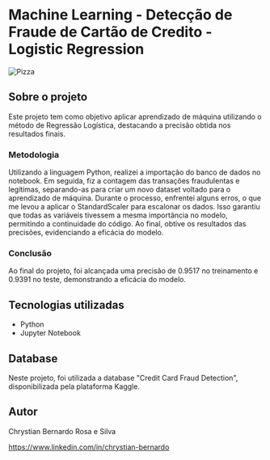 # Machine Learning - Detecção de Fraude de Cartão de Credito - Logistic Regression

![Pizza](https://)

## Sobre o projeto

Este projeto tem como objetivo aplicar aprendizado de máquina utilizando o método de Regressão Logística, destacando a precisão obtida nos resultados finais.

### Metodologia

Utilizando a linguagem Python, realizei a importação do banco de dados no notebook. Em seguida, fiz a contagem das transações fraudulentas e legítimas, separando-as para criar um novo dataset voltado para o 
aprendizado de máquina. Durante o processo, enfrentei alguns erros, o que me levou a aplicar o StandardScaler para escalonar os dados. Isso garantiu que todas as variáveis tivessem a mesma importância no modelo, 
permitindo a continuidade do código. Ao final, obtive os resultados das precisões, evidenciando a eficácia do modelo.

### Conclusão
Ao final do projeto, foi alcançada uma precisão de 0.9517 no treinamento e 0.9391 no teste, demonstrando a eficácia do modelo.

## Tecnologias utilizadas
- Python
- Jupyter Notebook

## Database
Neste projeto, foi utilizada a database "Credit Card Fraud Detection", disponibilizada pela plataforma Kaggle.


## Autor

Chrystian Bernardo Rosa e Silva

https://www.linkedin.com/in/chrystian-bernardo
